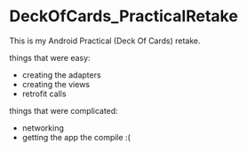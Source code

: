 # DeckOfCards_PracticalRetake
This is my Android Practical (Deck Of Cards) retake. 

things that were easy: 
- creating the adapters
- creating the views 
- retrofit calls 

things that were complicated: 
- networking 
- getting the app the compile :( 
